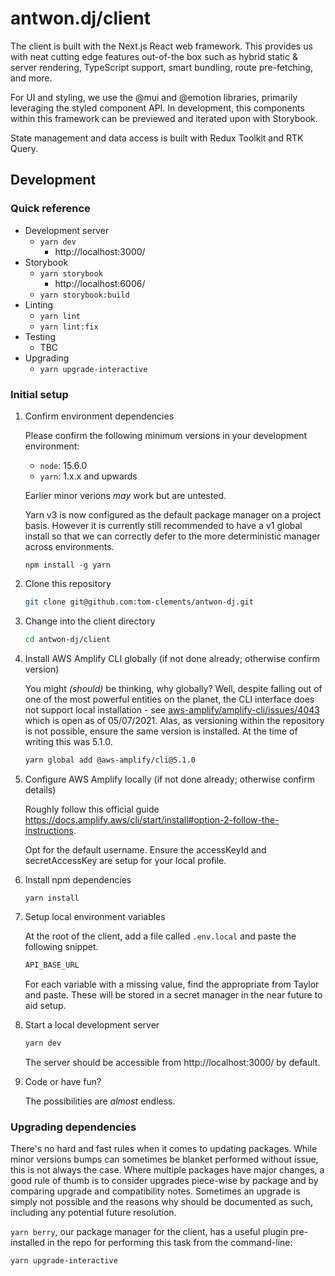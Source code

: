 # antwon.dj/client

The client is built with the Next.js React web framework. This provides us with neat
cutting edge features out-of-the box such as hybrid static & server rendering, TypeScript
support, smart bundling, route pre-fetching, and more.

For UI and styling, we use the @mui and @emotion libraries, primarily leveraging the styled
component API.
In development, this components within this framework can be previewed and iterated upon
with Storybook.

State management and data access is built with Redux Toolkit and RTK Query.

## Development

### Quick reference

- Development server
    - `yarn dev`
        - http://localhost:3000/
- Storybook
    - `yarn storybook`
        - http://localhost:6006/
    - `yarn storybook:build`
- Linting
  - `yarn lint`
  - `yarn lint:fix`
- Testing
  - TBC
- Upgrading
  - `yarn upgrade-interactive`

### Initial setup

1. Confirm environment dependencies

    Please confirm the following minimum versions in your development environment:
    - `node`: 15.6.0
    - `yarn`: 1.x.x and upwards

    Earlier minor verions _may_ work but are untested.

    Yarn v3 is now configured as the default package manager on a project basis.
    However it is currently still recommended to have a v1 global install so that
    we can correctly defer to the more deterministic manager across environments.

    ```shell
    npm install -g yarn
    ```

2. Clone this repository

    ```sh
    git clone git@github.com:tom-clements/antwon-dj.git
    ```

3. Change into the client directory

    ```sh
    cd antwon-dj/client
    ```

4. Install AWS Amplify CLI globally (if not done already; otherwise confirm version)

    You might _(should)_ be thinking, why globally? Well, despite falling out of one of the
    most powerful entities on the planet, the CLI interface does not support local
    installation - see
    [aws-amplify/amplify-cli/issues/4043](https://github.com/aws-amplify/amplify-cli/issues/4043)
    which is open as of 05/07/2021. Alas, as versioning within the repository is not possible,
    ensure the same version is installed. At the time of writing this was 5.1.0.

    ```sh
    yarn global add @aws-amplify/cli@5.1.0
    ```

5. Configure AWS Amplify locally (if not done already; otherwise confirm details)

    Roughly follow this official guide https://docs.amplify.aws/cli/start/install#option-2-follow-the-instructions.

    Opt for the default username. Ensure the accessKeyId and secretAccessKey are setup for
    your local profile.

6. Install npm dependencies

    ```sh
    yarn install
    ```

7. Setup local environment variables

    At the root of the client, add a file called `.env.local` and paste the following snippet.

    ```sh
    API_BASE_URL
    ```

    For each variable with a missing value, find the appropriate from Taylor and paste.
    These will be stored in a secret manager in the near future to aid setup.

8. Start a local development server

    ```sh
    yarn dev
    ```

    The server should be accessible from http://localhost:3000/ by default.

9. Code or have fun?

    The possibilities are _almost_ endless.

### Upgrading dependencies

There's no hard and fast rules when it comes to updating packages. While minor versions bumps can
sometimes be blanket performed without issue, this is not always the case. Where multiple packages
have major changes, a good rule of thumb is to consider upgrades piece-wise by package and by
comparing upgrade and compatibility notes.
Sometimes an upgrade is simply not possible and the reasons why should be documented as such,
including any potential future resolution.

`yarn berry`, our package manager for the client, has a useful plugin pre-installed in the repo
for performing this task from the command-line:

```
yarn upgrade-interactive
```
